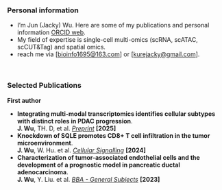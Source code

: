 ### Personal information <br>
- I’m Jun (Jacky) Wu. Here are some of my publications and personal information [ORCID web](https://orcid.org/0000-0002-1717-0378).<br>
- My field of expertise is single-cell multi-omics (scRNA, scATAC, scCUT&Tag) and spatial omics.<br>
- reach me via [bioinfo1695@163.com] or [kurejacky@gmail.com].<br>
<br>

### Selected Publications<br>
**First author**
- **Integrating multi-modal transcriptomics identifies cellular subtypes with distinct roles in PDAC progression**.<br> **J. Wu**, TH. D, et al. *[Preprint](https://doi.org/10.1101/2025.02.11.637627)* **[2025]** <BR>
- **Knockdown of SQLE promotes CD8+ T cell infiltration in the tumor microenvironment**.<br> **J. Wu**, W. Hu. et al. *[Cellular Signalling](https://doi.org/10.1016/j.cellsig.2023.110983)* **[2024]**  <br>
- **Characterization of tumor-associated endothelial cells and the development of a prognostic model in pancreatic ductal adenocarcinoma**.<br> **J. Wu**, Y. Liu. et al. *[BBA - General Subjects](https://doi.org/10.1016/j.bbagen.2023.130545)* **[2023]** <br>

<!---
JunekureWu/JunekureWu is a ✨ special ✨ repository because its `README.md` (this file) appears on your GitHub profile.
You can click the Preview link to take a look at your changes.
--->
